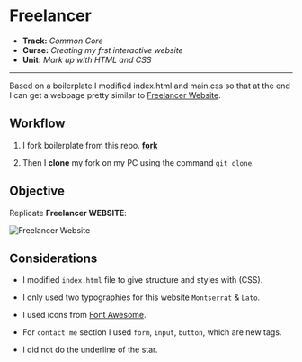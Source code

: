 # Freelancer

* **Track:** _Common Core_
* **Curse:** _Creating my frst interactive website_
* **Unit:** _Mark up with HTML and CSS_

***

Based on a boilerplate I modified index.html and main.css so that at the end I can get a webpage pretty similar to [Freelancer Website](https://blackrockdigital.github.io/startbootstrap-freelancer/).

## Workflow

1. I fork boilerplate from this repo. [**fork**](https://gist.github.com/ivandevp/1de47ae69a5e139a6622d78c882e1f74)

2. Then I **clone** my fork on my PC using the command `git clone`.

## Objective

Replicate **Freelancer WEBSITE**:

![Freelancer Website](docs/fullpage.png)

## Considerations

* I modified `index.html`  file to give structure and styles with (CSS).


* I only used two typographies for this website `Montserrat` & `Lato`.


* I used icons from [Font Awesome](http://fontawesome.io/).

* For `contact me` section I used `form`, `input`, `button`, which are new tags.

* I did not do the underline of the star.
